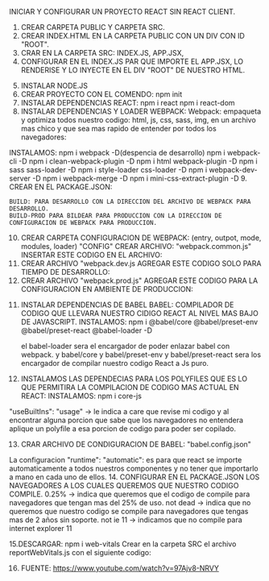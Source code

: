 INICIAR Y CONFIGURAR UN PROYECTO REACT SIN REACT CLIENT.
1. CREAR CARPETA PUBLIC Y CARPETA SRC.
2. CREAR INDEX.HTML EN LA CARPETA PUBLIC CON UN DIV CON ID "ROOT".
3. CRAR EN LA CARPETA SRC: INDEX.JS, APP.JSX,
4. CONFIGURAR EN EL INDEX.JS PAR QUE IMPORTE EL APP.JSX, LO RENDERISE Y LO INYECTE EN EL DIV "ROOT" DE NUESTRO HTML.
<!--
    import ReactDOM from 'react-dom';
    import App from './App';

    ReactDOM.render(<App />, document.getElementById("root")); -->
5. INSTALAR NODE.JS
6. CREAR PROYECTO CON EL COMENDO:
    npm init
7. INSTALAR DEPENDENCIAS REACT:
    npm i react
    npm i react-dom
8. INSTALAR DEPENDENCIAS Y LOADER WEBPACK:
    Webpack: empaqueta y optimiza todos nuestro codigo: html, js, css, sass, img, en un archivo mas chico y que sea mas rapido de entender por todos los navegadores:

INSTALAMOS:
    npm i webpack -D(despencia de desarrollo)
    npm i webpack-cli -D
    npm i clean-webpack-plugin -D
    npm i html webpack-plugin -D
    npm i sass sass-loader -D
    npm i style-loader css-loader -D
    npm i webpack-dev-server -D
    npm i webpack-merge -D
    npm i mini-css-extract-plugin -D
9. CREAR EN EL PACKAGE.JSON:
<!--
    "scripts": {
    "build": "webpack serve --config config/webpack.dev.js",
    "build-prod": "webpack --config config/webpack.prod.js",
    "test": "echo \"Error: no test specified\" && exit 1"
  },
    -->
    BUILD: PARA DESARROLLO CON LA DIRECCION DEL ARCHIVO DE WEBPACK PARA DESARROLLO.
    BUILD-PROD PARA BILDEAR PARA PRODUCCION CON LA DIRECCION DE CONFIGURACION DE WEBPACK PARA PRODUCCION.

10. CREAR CARPETA  CONFIGURACION DE WEBPACK: (entry, outpot, mode, modules, loader)
    "CONFIG"
    CREAR ARCHIVO: "webpack.common.js"
    INSERTAR ESTE CODIGO EN EL ARCHIVO:
    <!---
            // ESTE ARCHIVO CONTIENE LAS CONFIGURACION EN COMUN PARA WEBPACK TANTA PARA DESARROLLO COMO PARA PRODUCCION

        const HtmlWebpackPlugin = require('html-webpack-plugin');
        const { CleanWebpackPlugin } = require('clean-webpack-plugin');
        const path = require("path");

        /** CONFIGURACION DE WEBPACK: ENTRE, OUTPUT, MODE, LOADER, PLUGINS */
        /** para generar autocompletado en VSC @type {import('webpack').Configuration} */

        module.exports = {
            // ARCHIVO DE ENTRADA PARA QUE WEBPACK EMPAQUETE
            entry: "./src/index.js",
            // DIRECCION  ACTUAL DEL PROYECYO Y NOMBRE DE LA CARPETA QUE CREARA WEBPACK CON LOS ARCHIVOS EMPAQUETADOS
            output: {
                path: path.resolve(__dirname, '../dist'),
                // EL CONTENTHASH LO QUE HACE ES CREAR EL ARCHIVO CON UN NUMERO AL AZAR PARA AYUDAR A INDINTIFICAR ARCHIVOS NUEVOS CON CAMBIOS
                filename: 'main.[contenthash].js',
                    },

             module: {
                // LOS LOADER SE ENCARGARAN DE TRANSFORMAR Y VALIDAR NUESTRO CODIGO PARA PODER REALIZAR EL EMPAQUETADO FINAL.
                //CONFIGURACION DE LOS LOADER: USE: NOMBRE DEL LODER QUE VAMOS A USAR.
                // TEST: QUE TIPO DE ARCHIVO QUE PASE POR EL LOADER INDICADO EXPRESADO EN EXPRESION REGULAR.
                // EXPLUDE: PARA EXPLUIR ARCHIVOS. EN ESTE CASO EXPLUIMOS LOS ARCHIVOS DE NODE_MODULES.
                 rules: [
                            {
                                use: "babel-loader",
                                test: /.(js|jsx)$/,
                                exclude: /node_modules/,
                            },
                            // ESTE LOADER SE ENCARGA DE TRABAJAR LOS ARCHIVOS MULTIMEDIO DE NUESTRO ARCHIVO PARA GENERAR URL DE VERDAD Y LAS IMAGENES PEQUEÑAS MENOR A 8KB LAS EMBADE EN EL HTML COMO UN BASE64
                            {
                                type: "asset",
                                test: /.(png|svg|jpg|jpeg|git)$/i,
                            },
                        ],
                    },
            // ESTA CONFIGURACION ES PARA QUE WEBPACK RESULVA POR DEFECTO LOS ARCHIVOS QUE TENGAS LAS EXTENCIONES EXPRESADAS.
            resolve: {
                extensions: ['.js', '.jsx', '.json'],
                    },
            plugins: [
                // ESTE PLUGIN ELIMINA AUTOMATICAMENTE LOS EMPAQUETADOS ANTERIORES EN LA CARPETA DIST AL MOMENTO DE COMPILAR EL CODIGO Y HAYAN CAMBIOS.
                new CleanWebpackPlugin(),
                // ESTE PLUGIN AÑADE AUTOMATICAMENTE EL ULTIMO EMPAQUETADO COMPILADO EN NUESTRO INDEX.HTML GENERANDO UN INDEX NUEVO PARA SER SUBIDO AL SERVIDOR.
                new HtmlWebpackPlugin({
                    template: './public/index.html' }),
                    ],
        };
    -->
11. CREAR ARCHIVO "webpack.dev.js
    AGREGAR ESTE CODIGO SOLO PARA TIEMPO DE DESARROLLO:
    <!---
    //CONFIGURACION DE WEBPACK PARA TIEMPO DE DESARROLLO
    const ReactRefreshWebpackPlugin = require('@pmmmwh/react-refresh-webpack-plugin');
    const { HotModuleReplacementPlugin } = require("webpack");
    const { merge } = require("webpack-merge");
    const common = require("./webpack.common");

    /** para generar autocompletado en VSC @type {import('webpack').Configuration} */
    // ESTA CONFIGURACION PERMITE UTILIZAR CON SERVIDOR LOCAL ESTANDO EN LA ETAPA DE DESARROLLO PARA VER LOS CAMBIO QUE VA TENIENDO NUESTRO PROYECTO.

    const devConfig = {
        mode: 'development',
        devServer: {
            // DIRECCION DEL PUERTO A UTILIZAR PARA EL LIVE SERVER
            port: 3000,
            // CARPETA QUE VA A REVISAR SI LOS ARCHIVOS SUFRIERON CAMBIOS
            contentBase: "../dist",
            // NAVEGADOR DONDE SE ABRIRA EL SERVIDOR
            open: "chrome",
            // PARA EL FASTREFRESH FUNCIONE CORRECTAMENTE.
            hot: true,
        },
        // PARA QUE EL DOM SE MODIFIQUE CUANDO HAGA CAMBIOS EN DESARROLLO
        target: "web",
        // CONFIGURACION PARA QUE CUANDO SE HAGAN CAMBIOS Y SE MUESTREN EN EL DOM SE RESPETA EL ESTADO DE LOS COMPONENTES DE REACT.
        plugins: [
            new HotModuleReplacementPlugin(),
            new ReactRefreshWebpackPlugin()
        ],
        // CONFIGURACION PARA PODER REVISAR NUESTRO ARCHIVOS EN EL NAVEGADOR A LA HORA DE INSPECCIONAR Y NUESTROS ARCHIVOS APARECERAN TANTO COMPILADOS COMO LOS ORIGINALES Y ASI PODER REVISAR Y DEBBAGUEAR Y ES NECESARIO.
        devtool: "eval-source-map",
        module: {
            rules:
            [
                {
                    use: ['style-loader', 'css-loader', "sass-loader"],
                    test: /.(css|sass|scss)$/,
                }
            ],
        }
    };

    // EL MERGE COMBINA LOS DOS ARCHIVO A LA HORA DE REALIZAR EL BUILD PARA DESARROLLO
    module.exports = merge(common, devConfig);
    -->
12. CREAR ARCHIVO "webpack.prod.js"
AGREGAR ESTE CODIGO PARA LA CONFIGURACION EN AMBIENTE DE PRODUCCION:
<!---
    // ESTA CONFIGURACION DE WEBPACK ES PARA AMBIENTE DE PRODUCCION
const MiniCssExtractPlugin = require("mini-css-extract-plugin");
const { merge } = require("webpack-merge");
const common = require("./webpack.common");

/** para generar autocompletado en VSC @type {import('webpack').Configuration} */

const prodConfig = {
    mode: 'production',
    // PARA QUE EN AMBIENTE DE PRODUCCION EL NAVEGADOR SOLO MUESTRE LOS SOURCE COMPILADOS A JS BASE.
    devtool: "source-map",
    //PARA QUE SE CREEN DOS ARCHIVOS: 1 CON EL CODIGO DE LAS LIBRERIAS EXTERNAS EMPAQUETADO Y OTRO CON NUESTRO CODIGO EMPAQUETADO
    // EL ARCHIVO DE LAS LIBRERIAS QUERADA CATCHEADO EN EL NAVEGADOR ASI SI HACEMOS CAMBIOS LOS NAVEGADORES SOLO VOLVERAN A CARGAR NUESTRO CODIGO
    //HACIENDO MAS RAPIDA LA CARGA DE LA PAGINA.
    optimization: {
         splitChunks:{
             chunks: "all",
         },
     },
    plugins: [new MiniCssExtractPlugin()],
    module: {
        rules: [
            {
                // ESTA CNFIGURACION CREARA UN ARCHIVO DE ESTILOS APARTE PARA EL AMBIENTE DE PRODUCCION.
                use: [MiniCssExtractPlugin.loader, 'css-loader', "sass-loader"],
                test: /.(css|sass|scss)$/,
            },
        ]
    }
};

// EL MERGE COMBINA LOS DOS ARCHIVO A LA HORA DE REALIZAR EL BUILD-PROD.
module.exports = merge(common, prodConfig);
-->

11. INSTALAR DEPENDENCIAS DE BABEL
 BABEL: COMPILADOR DE CODIGO QUE LLEVARA NUESTRO CIDIGO REACT AL NIVEL MAS BAJO DE JAVASCRIPT. 
 INSTALAMOS:
    npm i @babel/core @babel/preset-env @babel/preset-react @babel-loader -D

    el babel-loader sera el encargador de poder enlazar babel con webpack.
    y babel/core y babel/preset-env y babel/preset-react sera los encargador de compilar nuestro codigo React a Js puro.

12. INSTALAMOS LAS DEPENDECIAS PARA LOS POLYFILES QUE ES LO QUE PERMITIRA LA COMPILACION DE CODIGO MAS ACTUAL EN REACT:
INSTALAMOS:
    npm i core-js

"useBuiltIns":  "usage" -> le indica a care que revise mi codigo y al encontrar alguna porcion que sabe que los navegadores no entendera aplique un polyfile a esa porcion de codigo para poder ser copilado.

13. CRAR ARCHIVO DE CONDIGURACION DE BABEL:
    "babel.config.json"

La configuracion "runtime": "automatic": es para que react se importe automaticamente a todos nuestros componentes y no tener que importarlo a mano en cada uno de ellos.
    <!---
    {
    "presets": [
        [
            "@babel/preset-env",
        {
            "corejs": 3.9,
            "useBuiltIns":  "usage"
        }
        ],
        [
            "@babel/preset-react",
        {
         "runtime": "automatic"
        }
        ]
    ]
    }
    -->
14. CONFIGURAR EN EL PACKAGE.JSON LOS NAVEGADORES A LOS CUALES QUEREMOS QUE NUESTRO CODIGO COMPILE.
0.25% -> indica que queremos que el codigo de compile para navegadores que tengan mas del 25% de uso.
not dead -> indica que no queremos que nuestro codigo se compile para navegadores que tengas mas de 2 años sin soporte.
not ie 11 -> indicamos que no compile para internet explorer 11
<!---
    "browserslist": "> 0.25%, not dead, not ie 11"
-->

15.DESCARGAR:
    npm i web-vitals
    Crear en la carpeta SRC el archivo reportWebVitals.js con el siguiente codigo:
    <!---
            const reportWebVitals = onPerfEntry => {
        if (onPerfEntry && onPerfEntry instanceof Function) {
            import('web-vitals').then(({ getCLS, getFID, getFCP, getLCP, getTTFB }) => {
            getCLS(onPerfEntry);
            getFID(onPerfEntry);
            getFCP(onPerfEntry);
            getLCP(onPerfEntry);
            getTTFB(onPerfEntry);
            });
        }
        };
    export default reportWebVitals;
    -->

16. FUENTE:
https://www.youtube.com/watch?v=97Ajv8-NRVY



